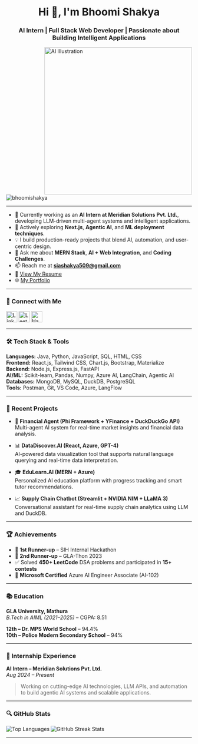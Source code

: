 <h1 align="center">Hi 👋, I'm Bhoomi Shakya</h1>
<h3 align="center">AI Intern | Full Stack Web Developer | Passionate about Building Intelligent Applications</h3>

<img align="right" alt="AI Illustration" width="400" src="https://user-images.githubusercontent.com/74038190/236119160-976a0405-caa7-470c-9356-16d43402ea0a.gif" />

<p align="left"> 
  <img src="https://komarev.com/ghpvc/?username=bhoomishakya&label=Profile%20views&color=0e75b6&style=flat" alt="bhoomishakya" />
</p>

---

- 🔭 Currently working as an **AI Intern at Meridian Solutions Pvt. Ltd.**, developing LLM-driven multi-agent systems and intelligent applications.
- 🌱 Actively exploring **Next.js**, **Agentic AI**, and **ML deployment techniques**.
- 💡 I build production-ready projects that blend AI, automation, and user-centric design.
- 💬 Ask me about **MERN Stack**, **AI + Web Integration**, and **Coding Challenges**.
- 📫 Reach me at **siashakya509@gmail.com**
- 📄 [View My Resume](https://drive.google.com/file/d/1EJ5R-FS9Rpyahj7OYQUGkr6vcc4CHs19/view?usp=sharing)
- 🌐 [My Portfolio](https://bhoomishakya.github.io/Portfolio_Website/)

---

### 🔗 Connect with Me
<p align="left">
  <a href="https://www.linkedin.com/in/bhoomi-shakya/" target="_blank"><img alt="LinkedIn" src="https://raw.githubusercontent.com/rahuldkjain/github-profile-readme-generator/master/src/images/icons/Social/linked-in-alt.svg" width="30" /></a>
  <a href="https://leetcode.com/u/bhoomi_shakya/" target="_blank"><img alt="LeetCode" src="https://raw.githubusercontent.com/rahuldkjain/github-profile-readme-generator/master/src/images/icons/Social/leet-code.svg" width="30" /></a>
  <a href="https://www.hackerrank.com/profile/bhoomi_shakya_c1" target="_blank"><img alt="HackerRank" src="https://raw.githubusercontent.com/rahuldkjain/github-profile-readme-generator/master/src/images/icons/Social/hackerrank.svg" width="30" /></a>
</p>

---

### 🛠️ Tech Stack & Tools

**Languages:** Java, Python, JavaScript, SQL, HTML, CSS  
**Frontend:** React.js, Tailwind CSS, Chart.js, Bootstrap, Materialize  
**Backend:** Node.js, Express.js, FastAPI  
**AI/ML:** Scikit-learn, Pandas, Numpy, Azure AI, LangChain, Agentic AI  
**Databases:** MongoDB, MySQL, DuckDB, PostgreSQL  
**Tools:** Postman, Git, VS Code, Azure, LangFlow

---

### 🚀 Recent Projects

- 🧠 **Financial Agent (Phi Framework + YFinance + DuckDuckGo API)**  
  Multi-agent AI system for real-time market insights and financial data analysis.

- 📊 **DataDiscover.AI (React, Azure, GPT-4)**  
  AI-powered data visualization tool that supports natural language querying and real-time data interpretation.

- 🎓 **EduLearn.AI (MERN + Azure)**  
  Personalized AI education platform with progress tracking and smart tutor recommendations.

- 📈 **Supply Chain Chatbot (Streamlit + NVIDIA NIM + LLaMA 3)**  
  Conversational assistant for real-time supply chain analytics using LLM and DuckDB.

---

### 🏆 Achievements

- 🥇 **1st Runner-up** – SIH Internal Hackathon  
- 🥈 **2nd Runner-up** – GLA-Thon 2023  
- ✅ Solved **450+ LeetCode** DSA problems and participated in **15+ contests**  
- 📜 **Microsoft Certified** Azure AI Engineer Associate (AI-102)

---

### 📚 Education

**GLA University, Mathura**  
*B.Tech in AIML (2021–2025)* – CGPA: 8.51  

**12th – Dr. MPS World School** – 94.4%  
**10th – Police Modern Secondary School** – 94%

---

### 💼 Internship Experience

**AI Intern – Meridian Solutions Pvt. Ltd.**  
*Aug 2024 – Present*  
> Working on cutting-edge AI technologies, LLM APIs, and automation to build agentic AI systems and scalable applications.

---

### 🔍 GitHub Stats
<p>
  <img align="left" src="https://github-readme-stats.vercel.app/api/top-langs?username=bhoomishakya&show_icons=true&locale=en&layout=compact" alt="Top Languages" />
</p>
<p>
  <img align="center" src="https://github-readme-streak-stats.herokuapp.com/?user=bhoomishakya" alt="GitHub Streak Stats" />
</p>

---

